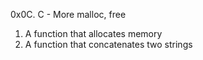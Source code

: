 0x0C. C - More malloc, free
1. A function that allocates memory
2. A function that concatenates two strings
